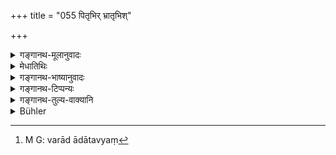 +++
title = "055 पितृभिर् भ्रातृभिश्"

+++

<details><summary>गङ्गानथ-मूलानुवादः</summary>

These shall be honoured and adorned by their fathers and brothers, husbands and brothers-in-law, who are desirous of their own welfare.—(55)
</details>

<details><summary>मेधातिथिः</summary>

न केवलं वराद् आदाय दातव्यं[^१२०] कन्याबन्धुभिर् अपि तु तैर् अपि दात्व्यम् । **पितृभिः** साहचर्यात् पितृशब्दः पितामहपितृव्यादिषु वर्तते । ततो बहुवचनं । व्यक्त्यपेक्षं वा बहुवचनम् । एवं **पतिभिः** श्वशुरादिभिर् व्यक्त्यपेक्षं वा । **देवराह्** पत्युर् भ्रातरः । **पूज्याह्** । पुत्रजन्माद्युत्सवेषु निमन्त्रणपूर्वकमानाश्रयबहुमानम् आदरेण भोजनादिना पूज्याः । **भूषयितव्याः** । वस्त्राद्यलंकारेणाङ्गलेपनादिभिर् मण्डयितव्याः । अत्र फलं **बहुकल्याणम् ईप्सुभिः** । कल्याणं कमनीयं पुत्रधनादिसंपदरोगतापरिभव इत्यादि बहुशब्दात् सर्वम् **ईप्सुभिर्** आप्तुम् इच्छुभिः प्राप्तुकामैः । फलार्थी विधिर् अयम् ॥ ३.५५ ॥


[^१२०]:
     M G: varād ādātavyaṃ
</details>

<details><summary>गङ्गानथ-भाष्यानुवादः</summary>

The bride’s relations are not only to receive presents for her from the bridegroom; they themselves shall make presents to her.

‘*Fathers*’—through association, the term ‘father’ here includes the grandfather, uncle, etc., also; hence the plural number; or, the plural number may be explained as referring to several individual brides.

Similarly, ‘*husbands*’ may stand for father-in-law, &c. or, it may refer to several individual girls.

‘*Brothers-in-law*’—the husband’s brothers.

‘*Shall be honoured*’—during rejoicings in connection with the birth of sons, &c., they should be invited, welcomed and received with honour and feasting.

‘*Shall be adorned*’—should be decked with clothes, ornaments, unguents, and so forth.

The effect of all this is next indicated—‘*welfare* what is desirable,
*i.e*., being endowed with children, wealth, &c., good health, freedom
from troubles, and so forth: Those who are desirous of all this—*i.e*., of obtaining all this (should do what is said above).

The injunction contained in this verse has been set forth for the purpose of indicating this reward.—(55)
</details>

<details><summary>गङ्गानथ-टिप्पन्यः</summary>

This verse is quoted in *Parāśaramādhava* (Ācāra, p. 506), in support of
the view that the wife, whether young or old—should always be respected,
‘worshipped’; but it adds that this does not apply to the *unchaste*
wife, for whom one should provide just enough to keep her body and soul
together.
</details>

<details><summary>गङ्गानथ-तुल्य-वाक्यानि</summary>

*Yājñavalkya* (1.82).—‘Women should be honoured with ornaments, clothes
and food, by their husbands, brothers, fathers, parental relations,
mothers-in-law, fathers-in-law, brothers-in-law and maternal relations.’

*Mahābhārata* (Anuśā.) (also 13.46.3).—‘Women should he honoured and
fondled by their fathers, brothers, fathers-in-law and
brothers-in-law—if these are desirous of their own welfare.’
</details>

<details><summary>Bühler</summary>

055	Women must be honoured and adorned by their fathers, brothers, husbands, and brothers-in-law, who desire (their own) welfare.
</details>
